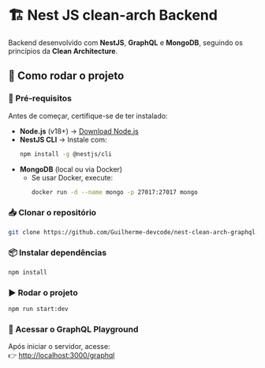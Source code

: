 # 🏗️ Nest JS clean-arch Backend  

Backend desenvolvido com **NestJS**, **GraphQL** e **MongoDB**, seguindo os princípios da **Clean Architecture**.  

## 🚀 Como rodar o projeto  

### 📌 Pré-requisitos  
Antes de começar, certifique-se de ter instalado:  
- **Node.js** (v18+) → [Download Node.js](https://nodejs.org/)  
- **NestJS CLI** → Instale com:  
  ```sh
  npm install -g @nestjs/cli
  ```  
- **MongoDB** (local ou via Docker)  
  - Se usar Docker, execute:  
    ```sh
    docker run -d --name mongo -p 27017:27017 mongo
    ```  

### 📥 Clonar o repositório  
```sh
git clone https://github.com/Guilherme-devcode/nest-clean-arch-graphql.git
```  

### 📦 Instalar dependências  
```sh
npm install
```  

### ▶️ Rodar o projeto  
```sh
npm run start:dev
```  

### 📌 Acessar o GraphQL Playground  
Após iniciar o servidor, acesse:  
👉 [http://localhost:3000/graphql](http://localhost:3000/graphql)  
